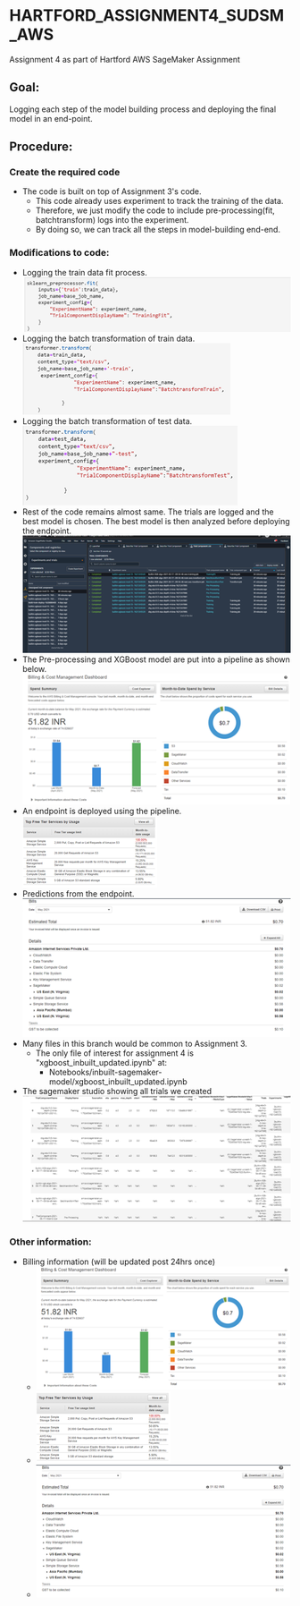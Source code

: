 # HARTFORD_ASSIGNMENT4_SUDSM_AWS  
Assignment 4 as part of Hartford AWS SageMaker Assignment  
  
## Goal:  
Logging each step of the model building process and deploying the final model in an end-point.     
    
## Procedure:    
    
### Create the required code    
  - The code is built on top of Assignment 3's code.  
    - This code already uses experiment to track the training of the data.  
    - Therefore, we just modify the code to include pre-processing(fit, batchtransform) logs into the experiment.  
    - By doing so, we can track all the steps in model-building end-end.  
  
### Modifications to code:  
  - Logging the train data fit process.    
    ![Kiku](Images/fit_experiment.png)    
  - Logging the batch transformation of train data.  
    ![Kiku](Images/train_transform.png)    
  - Logging the batch transformation of test data.  
    ![Kiku](Images/test_transform.png)  
  - Rest of the code remains almost same. The trials are logged and the best model is chosen. The best model is then analyzed before deploying the endpoint.   
    ![Kiku](Images/experiment_trials.png)  
  - The Pre-processing and XGBoost model are put into a pipeline as shown below.  
    ![Kiku](Images/Bill1.png)  
  - An endpoint is deployed using the pipeline.  
    ![Kiku](Images/Bill2.png)  
  - Predictions from the endpoint.  
    ![Kiku](Images/Bill3.png)  
  - Many files in this branch would be common to Assignment 3.    
      - The only file of interest for assignment 4 is "xgboost_inbuilt_updated.ipynb" at:  
        - Notebooks/inbuilt-sagemaker-model/xgboost_inbuilt_updated.ipynb  
  - The sagemaker studio showing all trials we created  
    ![Kiku](Images/alltrials.png)   
   
### Other information:  
    
- Billing information (will be updated post 24hrs once)  
  - ![Kiku](Images/Bill1.png)  
  - ![Kiku](Images/Bill2.png)  
  - ![Kiku](Images/Bill3.png)  
